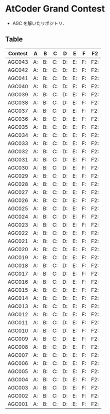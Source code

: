 # AtCoder Grand Contest
- AGC を解いたリポジトリ．

## Table
|Contest|A|B|C|D|E|F|F2|
|---|---|---|---|---|---|---|---|
|AGC043|A: |B: |C: |D: |E: |F: |F2: |
|AGC042|A: |B: |C: |D: |E: |F: |F2: |
|AGC041|A: |B: |C: |D: |E: |F: |F2: |
|AGC040|A: |B: |C: |D: |E: |F: |F2: |
|AGC039|A: |B: |C: |D: |E: |F: |F2: |
|AGC038|A: |B: |C: |D: |E: |F: |F2: |
|AGC037|A: |B: |C: |D: |E: |F: |F2: |
|AGC036|A: |B: |C: |D: |E: |F: |F2: |
|AGC035|A: |B: |C: |D: |E: |F: |F2: |
|AGC034|A: |B: |C: |D: |E: |F: |F2: |
|AGC033|A: |B: |C: |D: |E: |F: |F2: |
|AGC032|A: |B: |C: |D: |E: |F: |F2: |
|AGC031|A: |B: |C: |D: |E: |F: |F2: |
|AGC030|A: |B: |C: |D: |E: |F: |F2: |
|AGC029|A: |B: |C: |D: |E: |F: |F2: |
|AGC028|A: |B: |C: |D: |E: |F: |F2: |
|AGC027|A: |B: |C: |D: |E: |F: |F2: |
|AGC026|A: |B: |C: |D: |E: |F: |F2: |
|AGC025|A: |B: |C: |D: |E: |F: |F2: |
|AGC024|A: |B: |C: |D: |E: |F: |F2: |
|AGC023|A: |B: |C: |D: |E: |F: |F2: |
|AGC022|A: |B: |C: |D: |E: |F: |F2: |
|AGC021|A: |B: |C: |D: |E: |F: |F2: |
|AGC020|A: |B: |C: |D: |E: |F: |F2: |
|AGC019|A: |B: |C: |D: |E: |F: |F2: |
|AGC018|A: |B: |C: |D: |E: |F: |F2: |
|AGC017|A: |B: |C: |D: |E: |F: |F2: |
|AGC016|A: |B: |C: |D: |E: |F: |F2: |
|AGC015|A: |B: |C: |D: |E: |F: |F2: |
|AGC014|A: |B: |C: |D: |E: |F: |F2: |
|AGC013|A: |B: |C: |D: |E: |F: |F2: |
|AGC012|A: |B: |C: |D: |E: |F: |F2: |
|AGC011|A: |B: |C: |D: |E: |F: |F2: |
|AGC010|A: |B: |C: |D: |E: |F: |F2: |
|AGC009|A: |B: |C: |D: |E: |F: |F2: |
|AGC008|A: |B: |C: |D: |E: |F: |F2: |
|AGC007|A: |B: |C: |D: |E: |F: |F2: |
|AGC006|A: |B: |C: |D: |E: |F: |F2: |
|AGC005|A: |B: |C: |D: |E: |F: |F2: |
|AGC004|A: |B: |C: |D: |E: |F: |F2: |
|AGC003|A: |B: |C: |D: |E: |F: |F2: |
|AGC002|A: |B: |C: |D: |E: |F: |F2: |
|AGC001|A: |B: |C: |D: |E: |F: |F2: |
